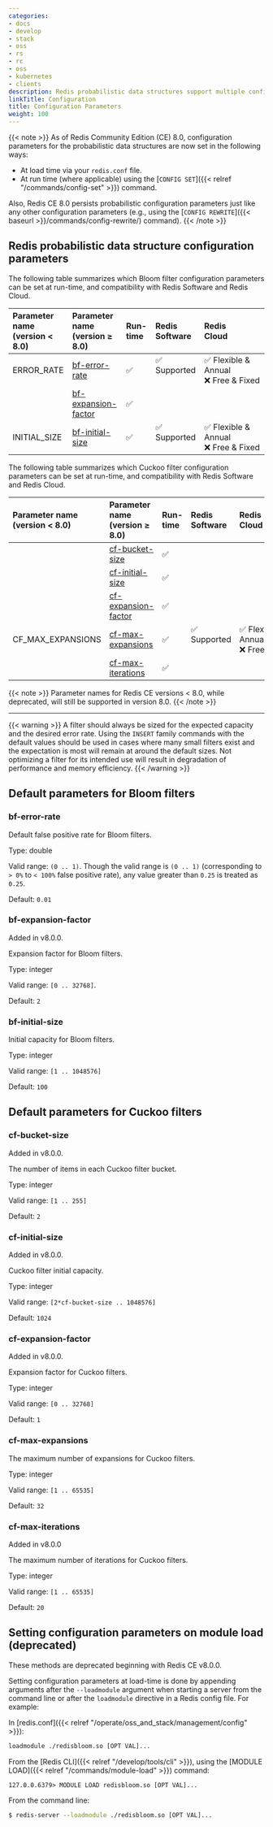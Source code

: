 ```yaml
---
categories:
- docs
- develop
- stack
- oss
- rs
- rc
- oss
- kubernetes
- clients
description: Redis probabilistic data structures support multiple configuration parameters.
linkTitle: Configuration
title: Configuration Parameters
weight: 100
---
```

{{< note >}}
As of Redis Community Edition (CE) 8.0, configuration parameters for the probabilistic data structures are now set in the following ways:
* At load time via your `redis.conf` file.
* At run time (where applicable) using the [`CONFIG SET`]({{< relref "/commands/config-set" >}}) command.

Also, Redis CE 8.0 persists probabilistic configuration parameters just like any other configuration parameters (e.g., using the [`CONFIG REWRITE`]({{< baseurl >}}/commands/config-rewrite/) command).
{{< /note >}}


## Redis probabilistic data structure configuration parameters

The following table summarizes which Bloom filter configuration parameters can be set at run-time, and compatibility with Redis Software and Redis Cloud.

| Parameter name<br />(version < 8.0) | Parameter name<br />(version &#8805; 8.0) | Run-time | Redis<br />Software | Redis<br />Cloud |
| :------- | :------- | :------- | :------- | :------- |
| ERROR_RATE         | [bf-error-rate](#bf-error-rate)             | :white_check_mark: | <span title="Supported">&#x2705; Supported</span><br /><span><br /></span> | <span title="Supported">&#x2705; Flexible & Annual</span><br /><span title="Not supported"><nobr>&#x274c; Free & Fixed</nobr></span> |
|                    | [bf-expansion-factor](#bf-expansion-factor) | :white_check_mark: |||
| INITIAL_SIZE       | [bf-initial-size](#bf-initial-size)         | :white_check_mark: | <span title="Supported">&#x2705; Supported</span><br /><span><br /></span> | <span title="Supported">&#x2705; Flexible & Annual</span><br /><span title="Not supported"><nobr>&#x274c; Free & Fixed</nobr></span> |

The following table summarizes which Cuckoo filter configuration parameters can be set at run-time, and compatibility with Redis Software and Redis Cloud.

| Parameter name<br />(version < 8.0) | Parameter name<br />(version &#8805; 8.0) | Run-time | Redis<br />Software | Redis<br />Cloud |
| :------- | :------- | :------- | :------- | :------- |
|                    | [cf-bucket-size](#cf-bucket-size)           | :white_check_mark: |||
|                    | [cf-initial-size](#cf-initial-size)         | :white_check_mark: |||
|                    | [cf-expansion-factor](#cf-expansion-factor) | :white_check_mark: |||
| CF_MAX_EXPANSIONS  | [cf-max-expansions](#cf-max-expansions)     | :white_check_mark: | <span title="Supported">&#x2705; Supported</span><br /><span><br /></span> | <span title="Supported">&#x2705; Flexible & Annual</span><br /><span title="Not supported"><nobr>&#x274c; Free & Fixed</nobr></span> |
|                    | [cf-max-iterations](#cf-max-iterations)     | :white_check_mark: |||

{{< note >}}
Parameter names for Redis CE versions < 8.0, while deprecated, will still be supported in version 8.0.
{{< /note >}}

---

{{< warning >}}
A filter should always be sized for the expected capacity and the desired error rate.
Using the `INSERT` family commands with the default values should be used in cases where many small filters exist and the expectation is most will remain at around the default sizes.
Not optimizing a filter for its intended use will result in degradation of performance and memory efficiency.
{{< /warning >}}

## Default parameters for Bloom filters

### bf-error-rate

Default false positive rate for Bloom filters.

Type: double

Valid range: `(0 .. 1)`. Though the valid range is `(0 .. 1)` (corresponding to `> 0%` to `< 100%` false positive rate), any value greater than `0.25` is treated as `0.25`.

Default: `0.01`

### bf-expansion-factor

Added in v8.0.0.

Expansion factor for Bloom filters.

Type: integer

Valid range: `[0 .. 32768]`.

Default: `2`

### bf-initial-size

Initial capacity for Bloom filters.

Type: integer

Valid range: `[1 .. 1048576]`

Default: `100`

## Default parameters for Cuckoo filters

### cf-bucket-size

Added in v8.0.0.

The number of items in each Cuckoo filter bucket.

Type: integer

Valid range: `[1 .. 255]`

Default: `2`

### cf-initial-size

Added in v8.0.0.

Cuckoo filter initial capacity.

Type: integer

Valid range: `[2*cf-bucket-size .. 1048576]`

Default: `1024`

### cf-expansion-factor

Added in v8.0.0.

Expansion factor for Cuckoo filters.

Type: integer

Valid range: `[0 .. 32768]`

Default: `1`

### cf-max-expansions

The maximum number of expansions for Cuckoo filters.

Type: integer

Valid range: `[1 .. 65535]`

Default: `32`

### cf-max-iterations

Added in v8.0.0

The maximum number of iterations for Cuckoo filters.

Type: integer

Valid range: `[1 .. 65535]`

Default: `20`

## Setting configuration parameters on module load (deprecated)

These methods are deprecated beginning with Redis CE v8.0.0.

Setting configuration parameters at load-time is done by appending arguments after the `--loadmodule` argument when starting a server from the command line or after the `loadmodule` directive in a Redis config file. For example:

In [redis.conf]({{< relref "/operate/oss_and_stack/management/config" >}}):

```sh
loadmodule ./redisbloom.so [OPT VAL]...
```

From the [Redis CLI]({{< relref "/develop/tools/cli" >}}), using the [MODULE LOAD]({{< relref "/commands/module-load" >}}) command:

```
127.0.0.6379> MODULE LOAD redisbloom.so [OPT VAL]...
```

From the command line:

```sh
$ redis-server --loadmodule ./redisbloom.so [OPT VAL]...
```